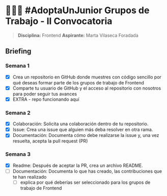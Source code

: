 # 👩🏻‍💻 #AdoptaUnJunior Grupos de Trabajo - II Convocatoria

> **Disciplina:** Frontend
> **Aspirante:** Marta Vilaseca Foradada

## Briefing

### Semana 1

- [x] Crea un repositorio en GitHub donde muestres con código sencillo por qué deseas formar parte de los grupos de trabajo de Frontend
- [x] Comparte tu usuario de GitHub y el acceso al repositorio con nosotros para poder seguir tus avances
- [x] EXTRA - repo funcionando aquí

### Semana 2

- [x] Colaboración: Solicita una colaboración dentro de tu repositorio.
- [x] Issue: Crea una issue que alguien más deba resolver en otra rama.
- [x] Documentación: Documenta cómo debe realizarse la issue y, una vez resuelta, acepta la pull request (PR)

### Semana 3

- [x] Readme: Después de aceptar la PR, crea un archivo README.
- [ ] Documentación: Documenta lo que has creado, las contribuciones que te han realizado
  - [ ] explica por qué deberías ser seleccionado para los grupos de trabajo de Frontend
